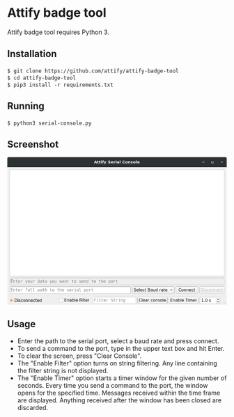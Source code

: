 # Attify badge tool

Attify badge tool requires Python 3.

## Installation

```
$ git clone https://github.com/attify/attify-badge-tool
$ cd attify-badge-tool
$ pip3 install -r requirements.txt
```

## Running

```
$ python3 serial-console.py
```

## Screenshot

![](./images/1.png)

## Usage

- Enter the path to the serial port, select a baud rate and press connect.
- To send a command to the port, type in the upper text box and hit Enter.
- To clear the screen, press "Clear Console".
- The "Enable Filter" option turns on string filtering. Any line containing the filter string is not displayed.
- The "Enable Timer" option starts a timer window for the given number of seconds. Every time you send a command to the port, the window opens for the specified time. Messages received within the time frame are displayed. Anything received after the window has been closed are discarded.
